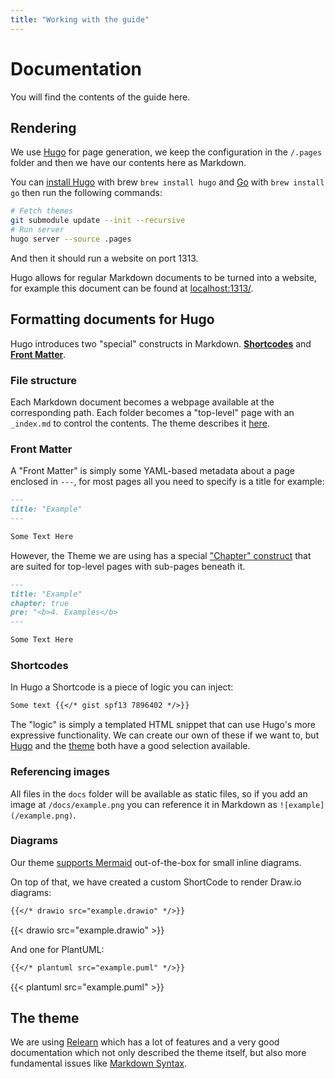 ```yaml
---
title: "Working with the guide"
---
```

# Documentation

You will find the contents of the guide here.
 
## Rendering
We use [Hugo](https://gohugo.io/) for page generation, we keep the configuration in the `/.pages` folder and then we
have our contents here as Markdown.

You can [install Hugo](https://gohugo.io/getting-started/installing/) with brew `brew install hugo` and [Go](https://go.dev) with `brew install go` then run the 
following commands:

```bash
# Fetch themes
git submodule update --init --recursive
# Run server
hugo server --source .pages
```

And then it should run a website on port 1313.

Hugo allows for regular Markdown documents to be turned into a website, for example this document can be found at 
[localhost:1313/](http://localhost:1313/).

## Formatting documents for Hugo
Hugo introduces two "special" constructs in Markdown. [**Shortcodes**](https://gohugo.io/content-management/shortcodes/) 
and [**Front Matter**](https://gohugo.io/content-management/front-matter/).

### File structure
Each Markdown document becomes a webpage available at the corresponding path. Each folder becomes a "top-level" page 
with an `_index.md` to control the contents. The theme describes it [here](https://mcshelby.github.io/hugo-theme-relearn/cont/pages/).

### Front Matter
A "Front Matter" is simply some YAML-based metadata about a page enclosed in `---`, for most pages all you need to 
specify is a title for example:

```markdown
---
title: "Example"
---

Some Text Here
```

However, the Theme we are using has a special ["Chapter" construct](https://mcshelby.github.io/hugo-theme-relearn/cont/archetypes/index.html#archetypes-chapter) 
that are suited for top-level pages with sub-pages beneath it.

```markdown
---
title: "Example"
chapter: true
pre: "<b>4. Examples</b>
---

Some Text Here
```

### Shortcodes

In Hugo a Shortcode is a piece of logic you can inject: 
```markdown
Some text {{</* gist spf13 7896402 */>}}
```

The "logic" is simply a templated HTML snippet that can use Hugo's more expressive functionality. We can create our own 
of these if we want to, but [Hugo](https://gohugo.io/content-management/shortcodes/#use-hugos-built-in-shortcodes) and
the [theme](https://mcshelby.github.io/hugo-theme-relearn/shortcodes/) both have a good selection available.

### Referencing images
All files in the `docs` folder will be available as static files, so if you add an image at `/docs/example.png` you can
reference it in Markdown as `![example](/example.png)`.

### Diagrams
Our theme [supports Mermaid](https://mcshelby.github.io/hugo-theme-relearn/shortcodes/mermaid/) out-of-the-box for small inline diagrams.

On top of that, we have created a custom ShortCode to render Draw.io diagrams:
```markdown
{{</* drawio src="example.drawio" */>}}
```
{{< drawio src="example.drawio" >}}

And one for PlantUML:
```markdown
{{</* plantuml src="example.puml" */>}}
```
{{< plantuml src="example.puml" >}}


## The theme
We are using [Relearn](https://mcshelby.github.io/hugo-theme-relearn) which has a lot of features and a very good documentation which not
only described the theme itself, but also more fundamental issues like [Markdown Syntax](https://mcshelby.github.io/hugo-theme-relearn/cont/markdown/).
